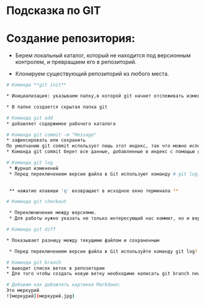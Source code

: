 # Подсказка по GIT

# Создание репозитория:

* Берем локальный каталог, который не находится под версионным контролем, и превращаем его в репозиторий.

* Клонируем существующий репозиторий из любого места.


```sh
# Команда **git init**

* Инициализация: указываем папку,в которой git начнет отслеживать изменения

* В папке создается скрытая папка git

```
```sh
# Команда git add
* добавляет содержимое рабочего каталога
```
```sh
# Команда git commit -m "Message"
* зафиксировать или сохранить
По умолчанию git commit использует лишь этот индекс, так что можно использовать ** git add **  для сборки слепка вашего следующего коммита.
* Команда git commit берет все данные, добавленные в индекс с помощью git add, и сохраняет их слепок во внутренней базе данных, а затем сдвигает указатель текущей ветки на этот слепок.
```
```sh
# Команда git log
 * Журнал изменений
 * Перед переключением версии файла в Git используют команду # git log, чтобы увидеть количество сохранений.
 

 ** нажатие клавиши 'q' возвращает в исходное окно терминала **
```
```sh
# Команда git checkout

 * Переключючение между версиями.
 * Для работы нужно указать не только интересующий нас коммит, но и вернуться в тот, где работаем, при помощт команды # git chekout master.
 ```
 ```sh
 # Команда git diff

 * Показывает разницу между текущими файлом и сохраненным

  * Перед переключением версии файла в Git используйте команду git log? чтобы увидеть количество сохранений.
  ```
  ```sh
 # Команда git branch
  * выводит список веток в репозитории
  * Для того чтобы создать новую ветку необходимо написать git branch new_branch_name.
  ```
  ```sh
  # Добавим как добавлять картинки Markdown:
  Это меркурий
  ![меркурий](меркурий.jpg)
  
